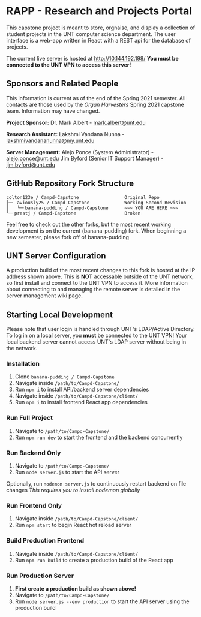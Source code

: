 # RAPP - Research and Projects Portal

This capstone project is meant to store, orgnaise, and display a collection of student projects in the UNT computer science department. The user interface is a web-app written in React with a REST api for the database of projects.

The current live server is hosted at <http://10.144.192.198/>
**You must be connected to the UNT VPN to access this server!**

## Sponsors and Related People

This information is current as of the end of the Spring 2021 semester. All contacts are those used by the _Organ Harvesters_ Spring 2021 capstone team. Information may have changed.

**Project Sponsor:**
Dr. Mark Albert - <mark.albert@unt.edu>

**Research Assistant:**
Lakshmi Vandana Nunna - <lakshmivandananunna@my.unt.edu>

**Server Management:**
Alejo Ponce (System Administrator) - <alejo.ponce@unt.edu>
Jim Byford (Senior IT Support Manager) - <jim.byford@unt.edu>

## GitHub Repository Fork Structure

```
colton123e / Campd-Capstone                 Original Repo
├─╴ aviously25 / Campd-Capstone             Working Second Revision
│   └─╴banana-pudding / Campd-Capstone      ~~~ YOU ARE HERE ~~~
└─╴prestj / Campd-Capstone                  Broken
```

Feel free to check out the other forks, but the most recent working development is on the current (banana-pudding) fork. When beginning a new semester, please fork off of banana-pudding

## UNT Server Configuration

A production build of the most recent changes to this fork is hosted at the IP address shown above. This is **NOT** accessable outside of the UNT network, so first install and connect to the UNT VPN to access it. More information about connecting to and managing the remote server is detailed in the server management wiki page.

## Starting Local Development

Please note that user login is handled through UNT's LDAP/Active Directory. To log in on a local server, you **must** be connected to the UNT VPN! Your local backend server cannot access UNT's LDAP server without being in the network.

### Installation

1. Clone `banana-pudding / Campd-Capstone`
2. Navigate inside `/path/to/Campd-Capstone/`
3. Run `npm i` to install API/backend server dependencies
4. Navigate inside `/path/to/Campd-Capstone/client/`
5. Run `npm i` to install frontend React app dependencies

### Run Full Project

1. Navigate to `/path/to/Campd-Capstone/`
2. Run `npm run dev` to start the frontend and the backend concurrently

### Run Backend Only

1. Navigate to `/path/to/Campd-Capstone/`
2. Run `node server.js` to start the API server

Optionally, run `nodemon server.js` to continuously restart backend on file changes
_This requires you to install nodemon globally_

### Run Frontend Only

1. Navigate inside `/path/to/Campd-Capstone/client/`
2. Run `npm start` to begin React hot reload server

### Build Production Frontend

1. Navigate inside `/path/to/Campd-Capstone/client/`
2. Run `npm run build` to create a production build of the React app

### Run Production Server

1. **First create a production build as shown above!**
2. Navigate to `/path/to/Campd-Capstone/`
3. Run `node server.js --env production` to start the API server using the production build
